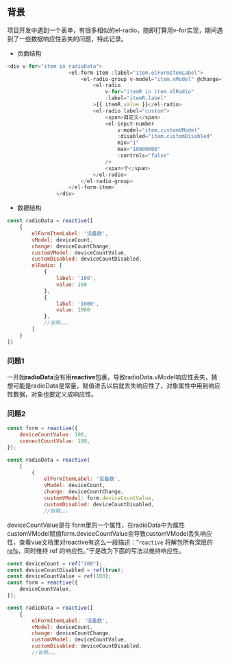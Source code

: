 ##  背景

项目开发中遇到一个表单，有很多相似的el-radio，随即打算用v-for实现，期间遇到了一些数据响应性丢失的问题，特此记录。

- 页面结构

```javascript
<div v-for="item in radioData">
                    <el-form-item :label="item.elFormItemLabel">
                        <el-radio-group v-model="item.vModel" @change="item.change">
                            <el-radio
                                v-for="itemR in item.elRadio"
                                :label="itemR.label"
                            >{{ itemR.value }}</el-radio>
                            <el-radio label="custom">
                                <span>自定义</span>
                                <el-input-number
                                    v-model="item.customVModel"
                                    :disabled="item.customDisabled"
                                    min="1"
                                    max="10000000"
                                    :controls="false"
                                />
                                <span>个</span>
                            </el-radio>
                        </el-radio-group>
                    </el-form-item>
                </div>
```

- 数据结构

```javascript
const radioData = reactive([
    {
        elFormItemLabel: '设备数',
        vModel: deviceCount,
        change: deviceCountChange,
        customVModel: deviceCountValue,
        customDisabled: deviceCountDisabled,
        elRadio: [
            {
                label: '100',
                value: 100
            },
            {
                label: '1000',
                value: 1000
            },
            //省略。。。
        ]
    }
])
```



### 问题1

一开始**radioData**没有用**reactive**包裹，导致radioData.vModel响应性丢失，猜想可能是radioData是常量，赋值进去以后就丢失响应性了，对象属性中用到响应性数据，对象也要定义成响应性。

### 问题2

```javascript
const form = reactive({
    deviceCountValue: 100,
    connectCountValue: 100,
});

const radioData = reactive(
    [
        {
            elFormItemLabel: '设备数',
            vModel: deviceCount,
            change: deviceCountChange,
            customVModel: form.deviceCountValue,
            customDisabled: deviceCountDisabled,
            //省略。。。
```

deviceCountValue是在 form里的一个属性，在radioData中为属性customVModel赋值form.deviceCountValue会导致customVModel丢失响应性，查看vue文档里对reactive有这么一段描述：“`reactive` 将解包所有深层的 [refs](https://v3.cn.vuejs.org/api/refs-api.html#ref)，同时维持 ref 的响应性。”于是改为下面的写法以维持响应性。

```javascript
const deviceCount = ref("100");
const deviceCountDisabled = ref(true);
const deviceCountValue = ref(100);
const form = reactive({
    deviceCountValue,
});

const radioData = reactive([
    {
        elFormItemLabel: '设备数',
        vModel: deviceCount,
        change: deviceCountChange,
        customVModel: deviceCountValue,
        customDisabled: deviceCountDisabled,
        //省略。。。
```



